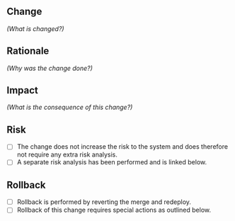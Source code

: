 ## Change
*(What is changed?)*

## Rationale
*(Why was the change done?)*


## Impact
*(What is the consequence of this change?)*


## Risk
- [ ] The change does not increase the risk to the system and does therefore not require any extra risk analysis.
- [ ] A separate risk analysis has been performed and is linked below.

## Rollback
- [ ] Rollback is performed by reverting the merge and redeploy.
- [ ] Rollback of this change requires special actions as outlined below.
